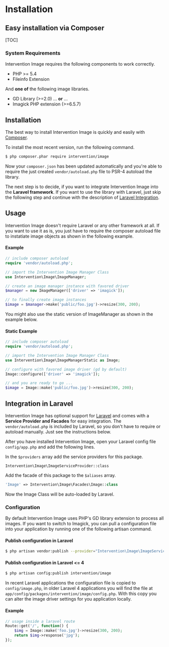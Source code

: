 # Installation
## Easy installation via Composer

[TOC]

### System Requirements

Intervention Image requires the following components to work correctly.

- PHP >= 5.4
- Fileinfo Extension

And **one of** the following image libraries.

- GD Library (>=2.0) &hellip; **or** &hellip;
- Imagick PHP extension (>=6.5.7)

## Installation

The best way to install Intervention Image is quickly and easily with [Composer](https://getcomposer.org/).

To install the most recent version, run the following command.

```bash
$ php composer.phar require intervention/image
```

Now your ```composer.json``` has been updated automatically and you're able to require the just created ```vendor/autoload.php``` file to PSR-4 autoload the library.

The next step is to decide, if you want to integrate Intervention Image into the **Laravel framework**. If you want to use the library with Laravel, just skip the following step and continue with the description of [Laravel Integration](#integration-in-laravel).


## Usage

Intervention Image doesn't require Laravel or any other framework at all. If you want to use it as is, you just have to require the composer autoload file to instatiate image objects as shown in the following example.

#### Example

```php
// include composer autoload
require 'vendor/autoload.php';

// import the Intervention Image Manager Class
use Intervention\Image\ImageManager;

// create an image manager instance with favored driver
$manager = new ImageManager(['driver' => 'imagick']);

// to finally create image instances
$image = $manager->make('public/foo.jpg')->resize(300, 200);
```

You might also use the static version of ImageManager as shown in the example below.

#### Static Example

```php
// include composer autoload
require 'vendor/autoload.php';

// import the Intervention Image Manager Class
use Intervention\Image\ImageManagerStatic as Image;

// configure with favored image driver (gd by default)
Image::configure(['driver' => 'imagick']);

// and you are ready to go ...
$image = Image::make('public/foo.jpg')->resize(300, 200);
```

<a name="laravel"></a>
## Integration in Laravel 

Intervention Image has optional support for [Laravel](https://www.laravel.com) and comes with a **Service Provider and Facades** for easy integration. The `vendor/autoload.php` is included by Laravel, so you don't have to require or autoload manually. Just see the instructions below.

After you have installed Intervention Image, open your Laravel config file ```config/app.php``` and add the following lines.

In the ```$providers``` array add the service providers for this package.

```
Intervention\Image\ImageServiceProvider::class
```

Add the facade of this package to the ```$aliases``` array.

```php
'Image' => Intervention\Image\Facades\Image::class
```

Now the Image Class will be auto-loaded by Laravel.


### Configuration

By default Intervention Image uses PHP's GD library extension to process all images. If you want to switch to Imagick, you can pull a configuration file into your application by running one of the following artisan command.

#### Publish configuration in Laravel

```bash
$ php artisan vendor:publish --provider="Intervention\Image\ImageServiceProviderLaravelRecent"
````


#### Publish configuration in Laravel <= 4

```bash
$ php artisan config:publish intervention/image
```
In recent Laravel applications the configuration file is copied to `config/image.php`, in older Laravel 4 applications you will find the file at ```app/config/packages/intervention/image/config.php```. With this copy you can alter the image driver settings for you application locally.

#### Example

```php
// usage inside a laravel route
Route::get('/', function() {
    $img = Image::make('foo.jpg')->resize(300, 200);
    return $img->response('jpg');
});
```


